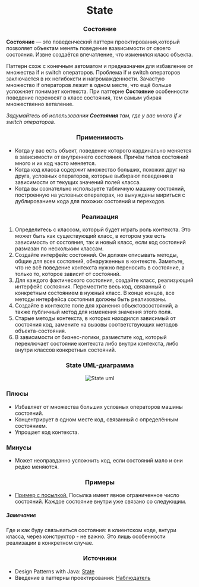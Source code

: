 <h1 align="center">
   State
</h1>
<h3 align="center">
   Состояние
</h3>

**Состояние** — это поведенческий паттерн проектирования,который позволяет объектам менять поведение взависимости от
своего состояния. Извне создаётся впечатление, что изменился класс объекта.

Паттерн схож с конечным автоматом и предназначен для избавление от множества if и switch операторов.
Проблема if и switch операторов заключается в их негибоксти и нагромажденности. Зачастую множество if операторов лежит в
одном месте, что ещё больше усложняет понимает контекста. При паттерне **Состояние** особенности поведение переносят в
класс состояния, тем самым убирая множественно ветвление.

*Задумайтесь об использовании **Состояния** там, где у вас много if и switch операторов*.

<h3 align="center">
   Применимость
</h3>

- Когда у вас есть объект, поведение которого кардинально меняется в зависимости от внутреннего состояния. Причём типов
  состояний много и их код часто меняется.
- Когда код класса содержит множество больших, похожих друг на друга, условных операторов, которые выбирают поведения в
  зависимости от текущих значений полей класса.
- Когда вы сознательно используете табличную машину состояний, построенную на условных операторах, но вынуждены мириться
  с дублированием кода для похожих состояний и переходов.

<h3 align="center">
   Реализация
</h3>

1. Определитесь с классом, который будет играть роль контекста. Это может быть как существующий класс, в котором уже
   есть зависимость от состояния, так и новый класс, если код состояний размазан по нескольким классам.
2. Создайте интерфейс состояний. Он должен описывать методы, общие для всех состояний, обнаруженных в контексте.
   Заметьте, что не всё поведение контекста нужно переносить в состояние, а только то, которое зависит от состояний.
3. Для каждого фактического состояния, создайте класс, реализующий интерфейс состояния. Переместите весь код, связанный
   с конкретным состоянием в нужный класс. В конце концов, все методы интерфейса состояния должны быть реализованы.
4. Создайте в контексте поле для хранения объектовсостояний, а также публичный метод для изменения значения этого поля.
5. Старые методы контекста, в которых находился зависимый от состояния код, замените на вызовы соответствующих методов
   объекта-состояния.
6. В зависимости от бизнес-логики, разместите код, который переключает состояние контекста либо внутри контекста, либо
   внутри классов конкретных состояний.

<h3 align="center">
   State UML-диаграмма
</h3>

<p align="center">
   <img src=https://github.com/evilpeopletyranny/JavaDesignPatterns/blob/main/src/patterns/behavior/state/diagram.png alt="State uml">
</p>

<h3>Плюсы</h3>

- Избавляет от множества больших условных операторов машины состояний.
- Концентрирует в одном месте код, связанный с определённым состоянием.
- Упрощает код контекста.

<h3>Минусы</h3>

- Может неоправданно усложнить код, если состояний мало и они редко меняются.

<h3 align="center">
   Примеры
</h3>

- [Пример с посылкой.](https://github.com/evilpeopletyranny/JavaDesignPatterns/blob/main/src/patterns/behavior/state/code/)
  Посылка имеет явное ограниченное число состояний. Каждое состояние внутри уже связано со следующим.

<h5>
    Замечание
</h5>

Где и как буду связываться состояния: в клиентском коде, внтури класса, через конструктор - не важно. Это лишь
особенности реализации в конкретном случае.

<h3 align="center">
   Источники
</h3>

- Design Patterns with
  Java: [State](https://github.com/evilpeopletyranny/JavaDesignPatterns/blob/main/src/patterns/behavior/state/books/Olaf%20Musch%20EN.pdf)
- Введение в паттерны
  проектирования: [Наблюдатель](https://github.com/evilpeopletyranny/JavaDesignPatterns/blob/main/src/patterns/behavior/state/books/Alexander%20Shvets%20RU.pdf)